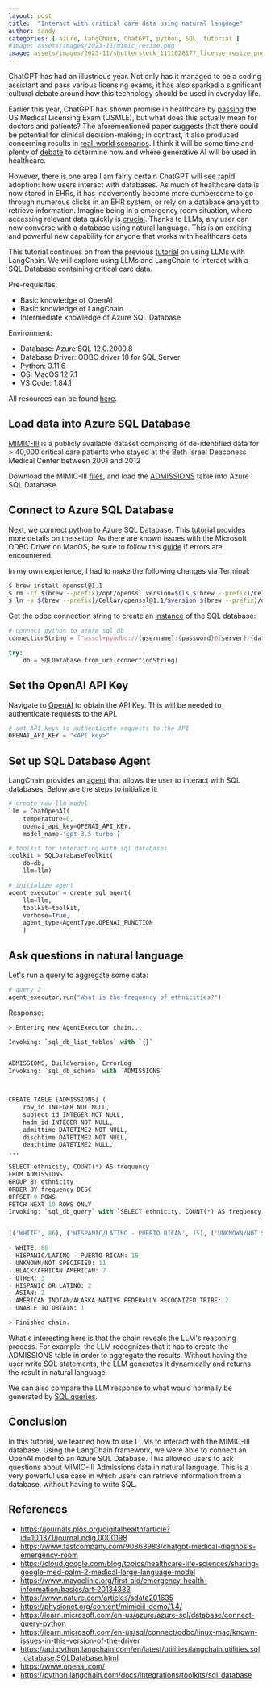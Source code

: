```yaml
---
layout: post
title:  "Interact with critical care data using natural language"
author: sandy
categories: [ azure, langChain, ChatGPT, python, SQL, tutorial ]
#image: assets/images/2023-11/mimic_resize.png
image: assets/images/2023-11/shutterstock_1111028177_license_resize.png
---
```


ChatGPT has had an illustrious year.  Not only has it managed to be a coding assistant and pass various licensing exams, it has also sparked a significant cultural debate around how this technology should be used in everyday life.  

Earlier this year, ChatGPT has shown promise in healthcare by [passing](https://journals.plos.org/digitalhealth/article?id=10.1371/journal.pdig.0000198) the US Medical Licensing Exam (USMLE), but what does this actually mean for doctors and patients?  The aforementioned paper suggests that there could be potential for clinical decision-making; in contrast, it also produced concerning results in [real-world scenarios](https://www.fastcompany.com/90863983/chatgpt-medical-diagnosis-emergency-room).  I think it will be some time and plenty of [debate](https://www.nature.com/articles/d41586-023-03803-y) to determine how and where generative AI will be used in healthcare.  

However, there is one area I am fairly certain ChatGPT will see rapid adoption: how users interact with databases.  As much of healthcare data is now stored in EHRs, it has inadvertently become more cumbersome to go through numerous clicks in an EHR system, or rely on a database analyst to retrieve information.  Imagine being in a emergency room situation, where accessing relevant data quickly is [crucial](https://www.mayoclinic.org/first-aid/emergency-health-information/basics/art-20134333).  Thanks to LLMs, any user can now converse with a database using natural language.  This is an exciting and powerful new capability for anyone that works with healthcare data.

This tutorial continues on from the previous [tutorial](https://slsu0424.github.io/advancing-analysis-fda-adverse-events-using-llms/) on using LLMs with LangChain.  We will explore using LLMs and LangChain to interact with a SQL Database containing critical care data. 

Pre-requisites:
- Basic knowledge of OpenAI
- Basic knowledge of LangChain
- Intermediate knowledge of Azure SQL Database

Environment:
- Database: Azure SQL 12.0.2000.8
- Database Driver: ODBC driver 18 for SQL Server
- Python: 3.11.6
- OS: MacOS 12.7.1
- VS Code: 1.84.1

All resources can be found <a href="https://github.com/slsu0424/langchain-sql-public" target="_blank">here</a>.


## Load data into Azure SQL Database
<a href="https://www.nature.com/articles/sdata201635" target="_blank">MIMIC-III</a> is a publicly available dataset comprising of de-identified data for > 40,000 critical care patients who stayed at the Beth Israel Deaconess Medical Center between 2001 and 2012

Download the MIMIC-III <a href="https://physionet.org/content/mimiciii-demo/1.4/" target="_blank">files</a>, and load the [ADMISSIONS]() table into Azure SQL Database. 


## Connect to Azure SQL Database
Next, we connect python to Azure SQL Database.  This [tutorial](https://learn.microsoft.com/en-us/azure/azure-sql/database/connect-query-python?view=azuresql) provides more details on the setup.  As there are known issues with the Microsoft ODBC Driver on MacOS, be sure to follow this [guide](https://learn.microsoft.com/en-us/sql/connect/odbc/linux-mac/known-issues-in-this-version-of-the-driver?view=sql-server-ver16) if errors are encountered.  

In my own experience, I had to make the following changes via Terminal:

```bash
$ brew install openssl@1.1
$ rm -rf $(brew --prefix)/opt/openssl version=$(ls $(brew --prefix)/Cellar/openssl@1.1 | grep "1.1")
$ ln -s $(brew --prefix)/Cellar/openssl@1.1/$version $(brew --prefix)/opt/openssl
```

Get the odbc connection string to create an [instance](https://api.python.langchain.com/en/latest/utilities/langchain.utilities.sql_database.SQLDatabase.html) of the SQL database:
```python
# connect python to azure sql db
connectionString = f"mssql+pyodbc://{username}:{password}@{server}/{database}?driver={driver}"

try:
    db = SQLDatabase.from_uri(connectionString)
```
## Set the OpenAI API Key
Navigate to [OpenAI](https://www.openai.com/) to obtain the API Key.  This will be needed to authenticate requests to the API.

```python
# set API keys to authenticate requests to the API
OPENAI_API_KEY = "<API key>"
```

## Set up SQL Database Agent
LangChain provides an [agent](https://python.langchain.com/docs/integrations/toolkits/sql_database) that allows the user to interact with SQL databases.  Below are the steps to initialize it:

```python
# create new llm model
llm = ChatOpenAI(
    temperature=0, 
    openai_api_key=OPENAI_API_KEY, 
    model_name='gpt-3.5-turbo')

# toolkit for interacting with sql databases
toolkit = SQLDatabaseToolkit(
    db=db,
    llm=llm)

# initialize agent
agent_executor = create_sql_agent(
    llm=llm,
    toolkit=toolkit,
    verbose=True,
    agent_type=AgentType.OPENAI_FUNCTION
    )
 ```

## Ask questions in natural language
Let's run a query to aggregate some data:

```python
# query 2
agent_executor.run("What is the frequency of ethnicities?")
```
Response:
```python
> Entering new AgentExecutor chain...

Invoking: `sql_db_list_tables` with `{}`


ADMISSIONS, BuildVersion, ErrorLog
Invoking: `sql_db_schema` with `ADMISSIONS`



CREATE TABLE [ADMISSIONS] (
	row_id INTEGER NOT NULL, 
	subject_id INTEGER NOT NULL, 
	hadm_id INTEGER NOT NULL, 
	admittime DATETIME2 NOT NULL, 
	dischtime DATETIME2 NOT NULL, 
	deathtime DATETIME2 NULL,
...

SELECT ethnicity, COUNT(*) AS frequency 
FROM ADMISSIONS 
GROUP BY ethnicity 
ORDER BY frequency DESC 
OFFSET 0 ROWS 
FETCH NEXT 10 ROWS ONLY
Invoking: `sql_db_query` with `SELECT ethnicity, COUNT(*) AS frequency FROM ADMISSIONS GROUP BY ethnicity ORDER BY frequency DESC OFFSET 0 ROWS FETCH NEXT 10 ROWS ONLY`


[('WHITE', 86), ('HISPANIC/LATINO - PUERTO RICAN', 15), ('UNKNOWN/NOT SPECIFIED', 11), ('BLACK/AFRICAN AMERICAN', 7), ('OTHER', 3), ('HISPANIC OR LATINO', 2), ('ASIAN', 2), ('AMERICAN INDIAN/ALASKA NATIVE FEDERALLY RECOGNIZED TRIBE', 2), ('UNABLE TO OBTAIN', 1)]The frequency of ethnicities in the database is as follows:

- WHITE: 86
- HISPANIC/LATINO - PUERTO RICAN: 15
- UNKNOWN/NOT SPECIFIED: 11
- BLACK/AFRICAN AMERICAN: 7
- OTHER: 3
- HISPANIC OR LATINO: 2
- ASIAN: 2
- AMERICAN INDIAN/ALASKA NATIVE FEDERALLY RECOGNIZED TRIBE: 2
- UNABLE TO OBTAIN: 1

> Finished chain.
```

What's interesting here is that the chain reveals the LLM's reasoning process.  For example, the LLM recognizes that it has to create the ADMISSIONS table in order to aggregate the results.  Without having the user write SQL statements, the LLM generates it dynamically and returns the result in natural language.  

We can also compare the LLM response to what would normally be generated by [SQL queries](https://github.com/slsu0424/langchain-sql-public/blob/main/queries-mimic.ipynb).


## Conclusion
In this tutorial, we learned how to use LLMs to interact with the MIMIC-III database.  Using the LangChain framework, we were able to connect an OpenAI model to an Azure SQL Database.  This allowed users to ask questions about MIMIC-III Admissions data in natural language.  This is a very powerful use case in which users can retrieve information from a database, without having to write SQL.  


## References
+ <https://journals.plos.org/digitalhealth/article?id=10.1371/journal.pdig.0000198>
+ <https://www.fastcompany.com/90863983/chatgpt-medical-diagnosis-emergency-room>
+ <https://cloud.google.com/blog/topics/healthcare-life-sciences/sharing-google-med-palm-2-medical-large-language-model>
+ <https://www.mayoclinic.org/first-aid/emergency-health-information/basics/art-20134333>
+ <https://www.nature.com/articles/sdata201635>
+ <https://physionet.org/content/mimiciii-demo/1.4/>
+ <https://learn.microsoft.com/en-us/azure/azure-sql/database/connect-query-python>
+ <https://learn.microsoft.com/en-us/sql/connect/odbc/linux-mac/known-issues-in-this-version-of-the-driver>
+ <https://api.python.langchain.com/en/latest/utilities/langchain.utilities.sql_database.SQLDatabase.html>
+ <https://www.openai.com/>
+ <https://python.langchain.com/docs/integrations/toolkits/sql_database>